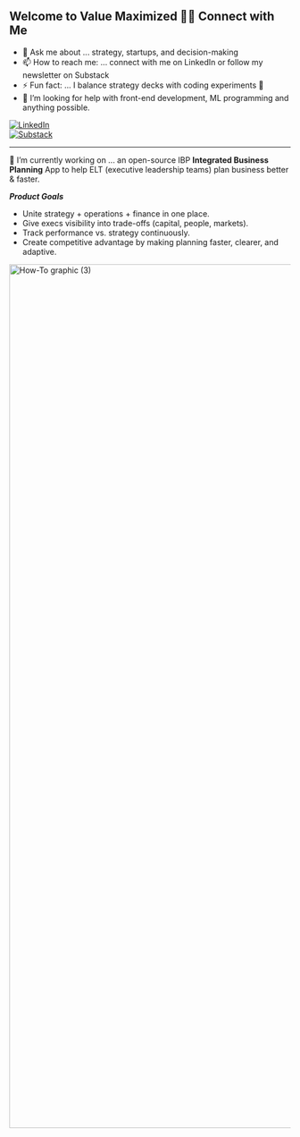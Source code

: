 ## Welcome to Value Maximized 👋🌐 Connect with Me  
- 💬 Ask me about ... strategy, startups, and decision-making  
- 📫 How to reach me: ... connect with me on LinkedIn or follow my newsletter on Substack
- ⚡ Fun fact: ... I balance strategy decks with coding experiments 🚀
- 👯 I’m looking for help with front-end development, ML programming and anything possible. 

[![LinkedIn](https://img.shields.io/badge/LinkedIn-0A66C2?style=for-the-badge&logo=linkedin&logoColor=white)](https://www.linkedin.com/in/varun-jay-vj/)  
[![Substack](https://img.shields.io/badge/Substack-FF6719?style=for-the-badge&logo=substack&logoColor=white)](https://valuemaximized.substack.com/)  

---

🔭 I’m currently working on ... an open-source IBP **Integrated Business Planning** App to help ELT (executive leadership teams) plan business better & faster.   

_**Product Goals**_
- Unite strategy + operations + finance in one place.
- Give execs visibility into trade-offs (capital, people, markets).
- Track performance vs. strategy continuously.
- Create competitive advantage by making planning faster, clearer, and adaptive.  

<img width="2000" height="1545" alt="How-To graphic (3)" src="https://github.com/user-attachments/assets/d14e0781-3c31-47df-ac92-4fabdcb1fc2f" />

